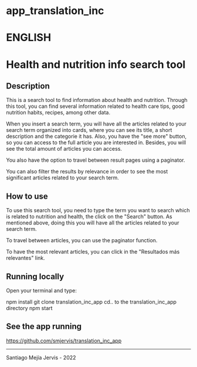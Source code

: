 # app_translation_inc

# ENGLISH
 
# Health and nutrition info search tool

## Description
This is a search tool to find information about health and nutrition. Through this tool, you can find several information related to health care tips, good nutrition habits, recipes, among other data.

When you insert a search term, you will have all the articles related to your search term organized into cards, where you can see its title, a short description and the categorie it has. Also, you have the "see more" button, so you can access to the full article you are interested in. Besides, you will see the total amount of articles you can access.

You also have the option to travel between result pages using a paginator.

You can also filter the results by relevance in order to see the most significant articles related to your search term.

## How to use
To use this search tool, you need to type the term you want to search which is related to nutrition and health, the click on the "Search" button. As mentioned above, doing this you will have all the articles related to your search term. 

To travel between articles, you can use the paginator function.

To have the most relevant articles, you can click in the "Resultados más relevantes" link.

## Running locally

Open your terminal and type:

npm install
git clone translation_inc_app
cd.. to the translation_inc_app directory
npm start

## See the app running
https://github.com/smjervis/translation_inc_app




----------------------------------------------------------------
Santiago Mejía Jervis - 2022